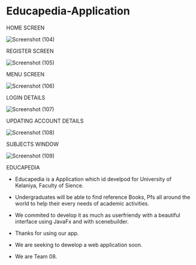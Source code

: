 # Educapedia-Application

HOME SCREEN

![Screenshot (104)](https://user-images.githubusercontent.com/74417715/179601144-4fcf3398-b619-43f9-99ad-e185f6313f49.png)

REGISTER SCREEN

![Screenshot (105)](https://user-images.githubusercontent.com/74417715/179601161-f9b73a09-2dac-4513-a6c5-a540321a516c.png)

MENU SCREEN

![Screenshot (106)](https://user-images.githubusercontent.com/74417715/179601260-b60b0fde-fea5-4467-ae41-5db4e30bc3e4.png)

LOGIN DETAILS

![Screenshot (107)](https://user-images.githubusercontent.com/74417715/179601393-c09abd1c-e471-43b5-a5eb-2e2cc0be8ed5.png)

UPDATING ACCOUNT DETAILS

![Screenshot (108)](https://user-images.githubusercontent.com/74417715/179601419-3815c0a6-e4ed-49cf-ac10-25f2c60ad3cf.png)

SUBJECTS WINDOW

![Screenshot (109)](https://user-images.githubusercontent.com/74417715/179601522-5eaf2c15-486e-4a8c-a726-ed3a8a692aab.png)


EDUCAPEDIA

+ Educapedia is a Application which id develpod for University of Kelaniya,
 Faculty of Sience.

+ Undergraduates will be able to find reference Books, Pfs
 all around the world to help their every needs of academic activities.

+ We commited to develop it as much as userfriendy with a beautiful interface
using JavaFx and with scenebuilder.

+ Thanks for using our app.

+ We are seeking to dewelop a web application soon.

+ We are Team 08.
